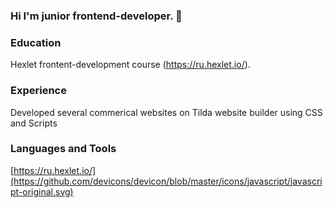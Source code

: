 ### Hi I'm junior frontend-developer. 👋

### Education
Hexlet frontent-development course (https://ru.hexlet.io/). 

### Experience 
Developed several commerical websites on Tilda website builder using CSS and Scripts

### Languages and Tools

[https://ru.hexlet.io/](https://github.com/devicons/devicon/blob/master/icons/javascript/javascript-original.svg)

